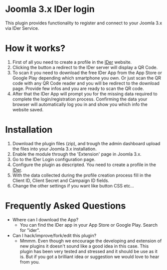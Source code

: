 # Joomla 3.x IDer login

This plugin provides functionality to register and connect to your Joomla 3.x via IDer Service.

# How it works?
  1. First of all you need to create a profile in the [IDer](https://ider.com) website.
  2. Clicking the button a redirect to the IDer server will display a QR Code.
  3. To scan it you need to download the free IDer App from the App Store or Google Play depending which smartphone you own. Or just scan the QR code with any QR Code reader and you will be redirect to the download page. Provide few infos and you are ready to scan the QR code.
  4. After that the IDer App will prompt you for the missing data required to complete the login/registration process. Confirming the data your browser will automatically log you in and show you which info the website saved.

# Installation

1. Download the plugin files (zip), and trough the admin dashboard upload the files into your Joomla 3.x installation.
2. Enable the module through the 'Extension' page in Joomla 3.x.
3. Go to the IDer Login configuration page.
4. Configure the plugin as descripted. You need to create a profile in the [IDer](https://ider.com).
5. With the data collected during the profile creation process fill in the Client ID, Client Secret and Campaign ID fields.
6. Change the other settings if you want like button CSS etc...

# Frequently Asked Questions

* Where can I download the App?
    *  You can find the IDer app in your App Store or Google Play. Search for "ider".
* Can I hack/improve/fork/edit this plugin?
    *  Mmmm. Even though we encourage the developing and extension of new plugins it doesn't sound like a good idea in this case. This plugin has been very tested and stressed and it should be use as it is. But if you got a brilliant idea or suggestion we would love to hear from you.
